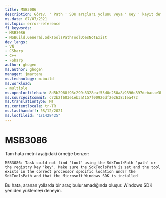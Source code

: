 ```yaml
---
title: MSB3086
description: Görev, ' Path ' SDK araçları yolunu veya ' Key ' kayıt defteri anahtarını kullanarak ' Tool ' öğesini bulamadı. sdk araçları yolunun ayarlandığından ve aracın sdk araçları yolu altında doğru işlemciye özel konumda bulunduğundan ve Microsoft Windows SDK yüklendiğinden emin olun
ms.date: 07/07/2021
ms.topic: error-reference
f1_keywords:
- MSB3086
- MSBuild.General.SdkToolsPathToolDoesNotExist
dev_langs:
- VB
- CSharp
- C++
- FSharp
author: ghogen
ms.author: ghogen
manager: jmartens
ms.technology: msbuild
ms.workload:
- multiple
ms.openlocfilehash: 8d5b2988f93c299c3328eaf53d0e250a849896d897debacae3b13b178412f5d3
ms.sourcegitcommit: c72b2f603e1eb3a4157f00926df2e263831ea472
ms.translationtype: MT
ms.contentlocale: tr-TR
ms.lasthandoff: 08/12/2021
ms.locfileid: "121428425"
---
```

# <a name="msb3086"></a>MSB3086

Tam hata metni aşağıdaki örneğe benzer:

```output
MSB3086: Task could not find 'tool' using the SdkToolsPath 'path' or the registry key 'key'. Make sure the SdkToolsPath is set and the tool exists in the correct processor specific location under the SdkToolsPath and that the Microsoft Windows SDK is installed
```

Bu hata, aranan yollarda bir araç bulunamadığında oluşur. Windows SDK yeniden yüklemeyi deneyin.
